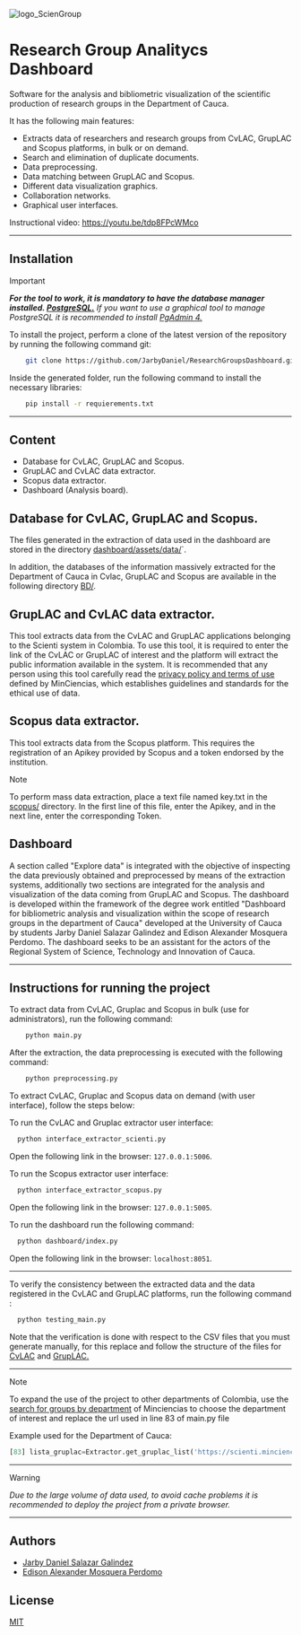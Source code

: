 ![logo_ScienGroup](https://github.com/JarbyDaniel/ResearchGroupsDashboard/assets/61321403/8a5a4539-cc4d-4e00-a50e-179eb20ca3c8)

# Research Group Analitycs Dashboard

Software for the analysis and bibliometric visualization of the scientific production of research groups in the Department of Cauca.

It has the following main features:
- Extracts data of researchers and research groups from CvLAC, GrupLAC and Scopus platforms, in bulk or on demand.
- Search and elimination of duplicate documents.
- Data preprocessing.
- Data matching between GrupLAC and Scopus.
- Different data visualization graphics.
- Collaboration networks.
- Graphical user interfaces.

Instructional video: https://youtu.be/tdp8FPcWMco

---

## Installation
> [!IMPORTANT]
> ***For the tool to work, it is mandatory to have the database manager installed. [PostgreSQL.](https://www.postgresql.org/download/)*** *If you want to use a graphical tool to manage PostgreSQL it is recommended to install [PgAdmin 4.](https://www.pgadmin.org/download/)*

To install the project, perform a clone of the latest version of the repository by running the following command git:
```bash
    git clone https://github.com/JarbyDaniel/ResearchGroupsDashboard.git
```
Inside the generated folder, run the following command to install the necessary libraries:

```bash
    pip install -r requierements.txt
```

---

## Content
- Database for CvLAC, GrupLAC and Scopus.
- GrupLAC and CvLAC data extractor.
- Scopus data extractor.
- Dashboard (Analysis board).

## Database for CvLAC, GrupLAC and Scopus.

The files generated in the extraction of data used in the dashboard are stored in the directory [dashboard/assets/data/](dashboard/assets/data/)`.


In addition, the databases of the information massively extracted for the Department of Cauca in Cvlac, GrupLAC and Scopus are available in the following directory [BD/](BD/).

## GrupLAC and CvLAC data extractor.

This tool extracts data from the CvLAC and GrupLAC applications belonging to the Scienti system in Colombia. To use this tool, it is required to enter the link of the CvLAC or GrupLAC of interest and the platform will extract the public information available in the system.
It is recommended that any person using this tool carefully read the [privacy policy and terms of use](https://minciencias.gov.co/ciudadano/terminosycondiciones-datospersonales) defined by MinCiencias, which establishes guidelines and standards for the ethical use of data.

## Scopus data extractor.

This tool extracts data from the Scopus platform. This requires the registration of an Apikey provided by Scopus and a token endorsed by the institution.

> [!NOTE]
> To perform mass data extraction, place a text file named key.txt in the [scopus/](scopus/) directory. In the first line of this file, enter the Apikey, and in the next line, enter the corresponding Token.

## Dashboard

A section called "Explore data" is integrated with the objective of inspecting the data previously obtained and preprocessed by means of the extraction systems, additionally two sections are integrated for the analysis and visualization of the data coming from GrupLAC and Scopus. The dashboard is developed within the framework of the degree work entitled "Dashboard for bibliometric analysis and visualization within the scope of research groups in the department of Cauca" developed at the University of Cauca by students Jarby Daniel Salazar Galindez and Edison Alexander Mosquera Perdomo. The dashboard seeks to be an assistant for the actors of the Regional System of Science, Technology and Innovation of Cauca.

---

## Instructions for running the project

To extract data from CvLAC, Gruplac and Scopus in bulk (use for administrators), run the following command:

```bash
    python main.py    
```
After the extraction, the data preprocessing is executed with the following command:

```bash
    python preprocessing.py
```
To extract CvLAC, Gruplac and Scopus data on demand (with user interface), follow the steps below:

To run the CvLAC and Gruplac extractor user interface:
```bash
  python interface_extractor_scienti.py
```
Open the following link in the browser: `127.0.0.1:5006`.

To run the Scopus extractor user interface:
```bash
  python interface_extractor_scopus.py
```
Open the following link in the browser: `127.0.0.1:5005`.

To run the dashboard run the following command:
```bash
  python dashboard/index.py
```
Open the following link in the browser: `localhost:8051`.

---

To verify the consistency between the extracted data and the data registered in the CvLAC and GrupLAC platforms, run the following command :

```bash
  python testing_main.py
```
Note that the verification is done with respect to the CSV files that you must generate manually, for this replace and follow the structure of the files for [CvLAC](cvlac/testing/testing_cvlac)  and [GrupLAC.](cvlac/testing/testing_gruplac)

---

> [!NOTE]
> To expand the use of the project to other departments of Colombia, use the [search for groups by department](https://scienti.minciencias.gov.co/ciencia-war/BusquedaGrupoXDepartamento.do) of Minciencias to choose the department of interest and replace the url used in line 83 of main.py file

Example used for the Department of Cauca:
```python
[83] lista_gruplac=Extractor.get_gruplac_list('https://scienti.minciencias.gov.co/ciencia-war/busquedaGrupoXDepartamentoGrupo.do?codInst=&sglPais=COL&sgDepartamento=CA&maxRows=15&grupos_tr_=true&grupos_p_=1&grupos_mr_=130')    
```
---

> [!WARNING]
>*Due to the large volume of data used, to avoid cache problems it is recommended to deploy the project from a private browser.*

---

## Authors

- [Jarby Daniel Salazar Galindez](https://www.github.com/jarbydaniel)
- [Edison Alexander Mosquera Perdomo](https://www.github.com/alexper11)

## License

[MIT](https://choosealicense.com/licenses/mit/)
